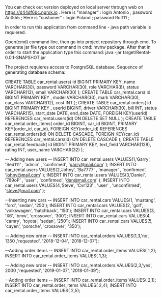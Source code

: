 You can check out version deployed on local server through web on  https://d44df6bc.ngrok.io .
Here is "manager" : login Antonio ; password Ant555 ; Here is "customer" : login Poland ; password Rol111 ;

In order to run this application from command line - java path variable is requiered.

Open(cmd) command line, then go into project repository through cmd. To generate jar file type out command in cmd: mvnw package. After that in order to start the application type this command: java -jar target/Rental-0.0.1-SNAPSHOT.jar

The project requieres access to PostgreSQL database. Sequence of generating database schema:

CREATE TABLE car_rental.users( id BIGINT PRIMARY KEY, name VARCHAR(30), password VARCHAR(30), role VARCHAR(8), status VARCHAR(12), email VARCHAR(30) ); CREATE TABLE car_rental.cars( id BIGINT PRIMARY KEY , model VARCHAR(30), mark VARCHAR(30), car_class VARCHAR(12), cost INT ); CREATE TABLE car_rental.orders( id BIGINT PRIMARY KEY , userId BIGINT, driver VARCHAR(30), bill INT, status VARCHAR(15), start_date DATE, end_date DATE, FOREIGN KEY(userId) REFERENCES car_rental.users(id) ON DELETE SET NULL ); CREATE TABLE car_rental.order_items( order_id BIGINT, car_id BIGINT, PRIMARY KEY(order_id, car_id), FOREIGN KEY(order_id) REFERENCES car_rental.orders(id) ON DELETE CASCADE, FOREIGN KEY(car_id) REFERENCES car_rental.cars(id) ON DELETE CASCADE ); CREATE TABLE car_rental.feedback( id BIGINT PRIMARY KEY, text_field VARCHAR(128), rating INT, user_name VARCHAR(32) );

-- Adding new users -- INSERT INTO car_rental.users VALUES(1,'Garry', 'Sed111' , 'admin' , 'confirmed', 'garry@mail.com' ); INSERT INTO car_rental.users VALUES(2,'Johny', 'Ba7777' , 'manager' , 'confirmed', 'johny@mail.com' ); INSERT INTO car_rental.users VALUES(3,'Daniel', '789oP' , 'user' , 'confirmed', 'dan@mail.com' ); INSERT INTO car_rental.users VALUES(4,'Steve', 'Cvr123' , 'user' , 'unconfirmed', 'steve@mail.com' );

--Inserting new cars -- INSERT INTO car_rental.cars VALUES(1, 'mustang', 'ford', 'sedan', '250'); INSERT INTO car_rental.cars VALUES(2, 'golf', 'volkswagen', 'hatchback', '150'); INSERT INTO car_rental.cars VALUES(3, 'X6', 'bmw', 'crossover', '300'); INSERT INTO car_rental.cars VALUES(4, 'camry', 'toyota', 'sedan', '250'); INSERT INTO car_rental.cars VALUES(5, 'cayen', 'porsche', 'crossover', '350');

-- Adding new order -- INSERT INTO car_rental.orders VALUES(1,3,'no', 1350 ,'requested', '2018-12-04', '2018-12-07');

--Adding order items -- INSERT INTO car_rental.order_items VALUES( 1,2); INSERT INTO car_rental.order_items VALUES( 1,3);

-- Adding new order -- INSERT INTO car_rental.orders VALUES(2,3,'yes', 2000 ,'requested', '2019-01-07', '2018-01-09');

--Adding order items -- INSERT INTO car_rental.order_items VALUES( 2,1); INSERT INTO car_rental.order_items VALUES( 2,4); INSERT INTO car_rental.order_items VALUES( 2,5);
